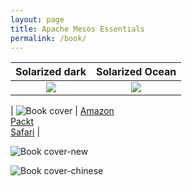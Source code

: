```yaml
---
layout: page
title: Apache Mesos Essentials
permalink: /book/
---
```

Solarized dark             |  Solarized Ocean
:-------------------------:|:-------------------------:
![](https://...Ocean.png)  |  ![](https://...Dark.png)

| ![Book cover](https://raw.githubusercontent.com/dharmeshkakadia/dharmeshkakadia.github.io/master/images/cover.png) | [Amazon](https://www.amazon.com/Apache-Mesos-Essentials-Dharmesh-Kakadia/dp/1783288760) <br> [Packt](https://www.packtpub.com/big-data-and-business-intelligence/apache-mesos-essentials) <br> [Safari](https://www.safaribooksonline.com/library/view/apache-mesos-essentials/9781783288762/) | 

![Book cover-new](https://raw.githubusercontent.com/dharmeshkakadia/dharmeshkakadia.github.io/master/images/cover-new.png)

![Book cover-chinese](https://raw.githubusercontent.com/dharmeshkakadia/dharmeshkakadia.github.io/master/images/cover-chinese.png)
